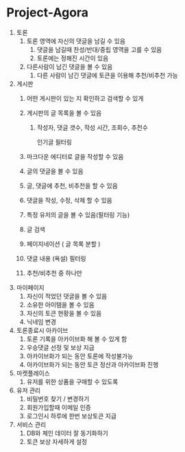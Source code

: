 # Project-Agora

1. 토론
    1. 토론 영역에 자신의 댓글을 남길 수 있음
        1. 댓글을 남길때 찬성/반대/중립 영역을 고를 수 있음
        2. 토론에는 정해진 시간이 있음
    2. 다른사람이 남긴 댓글을 볼 수 있음
        1. 다른 사람이 남긴 댓글에 토큰을 이용해 추천/비추천 가능
2. 게시판
    1. 어떤 게시판이 있는 지 확인하고 검색할 수 있게
    2. 게시판의 글 목록을 볼 수 있음
        1. 작성자, 댓글 갯수, 작성 시간, 조회수, 추천수 
            
            인기글 필터링 
            
    3. 마크다운 에디터로 글을 작성할 수 있음
    4. 글의 댓글을 볼 수 있음
    5. 글, 댓글에 추천, 비추천을 할 수 있음
    6. 댓글을 작성, 수정, 삭제 할 수 있음
    7. 특정 유저의 글을 볼 수 있음(필터링 기능)
    8. 글 검색
    9. 페이지네이션 ( 글 목록 분할 )
    10. 댓글 내용 (욕설) 필터링
    11. 추천/비추천 중 하나만
3. 마이페이지
    1. 자신이 적었던 댓글을 볼 수 있음
    2. 소유한 아이템을 볼 수 있음
    3. 자신의 토큰 현황을 볼 수 있음
    4. 닉네임 변경
4. 토론종료시 아카이브
    1. 토론 기록을 아카이브화 해 볼 수 있게 함
    2. 우승댓글 선정 및 보상 지급
    3. 아카이브화가 되는 동안 토론에 작성불가능
    4. 아카이브화가 되는 동안 토큰 정산과 아카이브화 진행
5. 마켓플레이스
    1. 유저를 위한 상품을 구매할 수 있도록
6. 유저 관리
    1. 비밀번호 찾기 / 변경하기
    2. 회원가입할때 이메일 인증
    3. 로그인시 하루에 한번 보상토큰 지급
7. 서비스 관리
    1. DB와 체인 데이터 잘 동기화하기
    2. 토큰 보상 자세하게 설정
